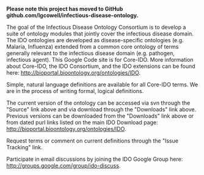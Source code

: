 **Please note this project has moved to GitHub github.com/lgcowell/infectious-disease-ontology.**

The goal of the Infectious Disease Ontology Consortium is to develop a suite of ontology modules that jointly cover the infectious disease domain.  The IDO ontologies are developed as disease-specific ontologies (e.g. Malaria, Influenza) extended from a common core ontology of terms generally relevant to the infectious disease domain (e.g. pathogen, infectious agent).  This Google Code site is for Core-IDO.  More information about Core-IDO, the IDO Consortium, and the IDO extensions can be found here: http://bioportal.bioontology.org/ontologies/IDO.

Simple, natural language definitions are available for all Core-IDO terms.  We are in the process of writing formal, logical definitions.

The current version of the ontology can be accessed via svn through the "Source" link above and via download through the "Downloads" link above.  Previous versions can be downloaded from the "Downloads" link above or from dated purl links listed on the main IDO Download page: http://bioportal.bioontology.org/ontologies/IDO.

Request terms or comment on current definitions through the "Issue Tracking" link.

Participate in email discussions by joining the IDO Google Group here: http://groups.google.com/group/ido-discuss.